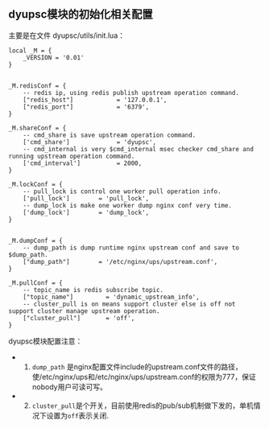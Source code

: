 dyupsc模块的初始化相关配置
------------------------------

主要是在文件  dyupsc/utils/init.lua：　　　　

```nginx  
local _M = { 
    _VERSION = '0.01'
}


_M.redisConf = { 
    -- redis ip, using redis publish upstream operation command.
    ["redis_host"]            = '127.0.0.1',
    ["redis_port"]            = '6379',
}

_M.shareConf = { 
    -- cmd_share is save upstream operation command.
    ['cmd_share']             = 'dyupsc',
    -- cmd_internal is very $cmd_internal msec checker cmd_share and running upstream operation command.
    ['cmd_interval']          = 2000,
}

_M.lockConf = { 
    -- pull_lock is control one worker pull operation info.
    ['pull_lock']        = 'pull_lock',
    -- dump_lock is make one worker dump nginx conf very time.
    ['dump_lock']        = 'dump_lock',
}


_M.dumpConf = { 
    -- dump_path is dump runtime nginx upstream conf and save to $dump_path.
    ["dump_path"]        = '/etc/nginx/ups/upstream.conf',
}

_M.pullConf = { 
    -- topic_name is redis subscribe topic.
    ["topic_name"]         = 'dynamic_upstream_info',
    -- cluster_pull is on means support cluster else is off not support cluster manage upstream operation.
    ["cluster_pull"]       = 'off',
}

```

dyupsc模块配置注意：

* 1. `dump_path` 是nginx配置文件include的upstream.conf文件的路径，使/etc/nginx/ups和/etc/nginx/ups/upstream.conf的权限为777，保证nobody用户可读可写。
* 2. `cluster_pull`是个开关，目前使用redis的pub/sub机制做下发的，单机情况下设置为`off`表示关闭.

